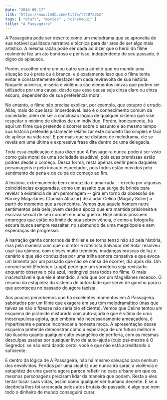 ```yaml
---
date: "2016-09-17"
link: "https://www.imdb.com/title/tt4072352"
tags: [ "draft", "movies" , "cinemaqui" ]
title: "A Passageira"
---
```

A Passageira pode ser descrito como um melodrama que se aproveita de sua notável qualidade narrativa e técnica para dar ares de ser algo mais artístico. A mesma razão pode ser dada ao dizer que o herói do filme realmente fez um ato bondoso e por isso, independente de seu passado, é digno de aplausos.

Porém, escolher entre um ou outro seria admitir que no mundo uma situação ou é preta ou é branca, e é exatamente isso que o filme tenta evitar e constantemente desfazer em cada reviravolta de sua história. Naquele universo, miséria e violência são elementos cinzas que podem ser utilizados por uma causa, desde que essa causa seja cinza claro ou cinza escuro, dependendo de sua preferência moral.

No entanto, o filme não precisa explicar, por exemplo, que estupro é errado. Aliás, mais do que isso: imperdoável. Isso é o conhecimento comum da sociedade, além de ser a conclusão lógica de qualquer sistema que vise respeitar o mínimo de direitos de um indivíduo. Porém, ironicamente, há aqui um filme que pretende discorrer sobre o assunto e ao mesmo tempo sua história pretende justamente relativizar este conceito tão simples e fácil de aplicar na vida real. E por mais que se disfarce de melodrama, ele se revela em uma última e expressiva frase dita dentro de uma delegacia.

Toda essa explicação é para dizer que A Passageira nunca poderá ser visto como guia moral de uma sociedade saudável, pois suas premissas estão podres desde o começo. Dessa forma, resta apenas sentir pena daqueles personagens e pelo incauto espectador, pois todos estão movidos pelo sentimento de pena e de culpa do começo ao fim.

A história, extremamente bem conduzida e amarrada -- exceto por algumas coincidências exageradas, como um assalto que surge de brinde para revelar a existência de um personagem -- gira em torno da obsessão de Harvey Magallanes (Damián Alcázar) de ajudar Celina (Magaly Solier) a partir do momento que a reencontra. Vemos que aquele homem nutre sentimentos pela bela jovem desde a época que era mantida prisioneira e escrava sexual de seu coronel em uma guerra. Hoje ambos possuem empregos que estão no limite de sua sobrevivência, e como a fotografia escura busca sempre ressaltar, no submundo de uma megalópole e sem esperanças de progresso.

A narração ganha contornos de thriller e se torna tenso não só pela história, mas pela maneira com que o diretor e roteirista Salvador del Solar resolveu usar sua câmera, com closes muito tremidos, mudanças bruscas de luz e cenário e que são conduzidas por uma trilha sonora cansativa e que evoca um lamento por um passado que não se cansa de ocorrer, dia após dia. Um coronel senil (Federico Luppi) pede que um sorveteiro seja revistado enquanto observa o céu azul, inatingível para todos no filme. O mais inacreditável é que ele é atendido, ainda que por um Magallanes receoso. O resumo da estupidez do sistema de autoridade que serve de gancho para o que aconteceu no passado do agora taxista.

Aos poucos percebemos que há excelentes momentos em A Passageira sabotados por um filme que exagera em seu tom melodramático (mas que talvez se não o fizesse não seria tão eficiente). Vemos que Celina tentou um esquema de pirâmide misturado com auto-ajuda e que é vítima de uma inescrupulosa agiota, que embora não necessariamente ameaçadora, é impertinente e parece incomodar a honesta moça. A apresentação desse esquema pretende demonstrar como a esperança de um futuro melhor é tão ilusório quanto qualquer culto evangélico de periferia, com as mesmas desculpas usadas por qualquer livro de auto-ajuda (cujo pai-mestre é O Segredo): se não está dando certo, você é que não está acreditando o suficiente.

E dentro da lógica de A Passageira, não há mesmo salvação para nenhum dos envolvidos. Feridos por uma cicatriz que nunca irá sarar, a violência e estupidez de uma guerra agora parece refletir no caos urbano em que os mesmos personagens precisam lidar da maneira que podem. Resta a eles tentar tocar suas vidas, assim como qualquer ser humano decente. E se a decência lhes foi arrancada pelos atos brutais do passado, é algo que nem todo o dinheiro do mundo conseguirá curar.
